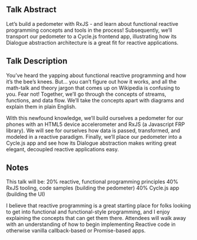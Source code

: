 ## Talk Abstract

Let’s build a pedometer with RxJS - and learn about functional reactive programming concepts and tools in the process! Subsequently, we’ll transport our pedometer to a Cycle.js frontend app, illustrating how its Dialogue abstraction architecture is a great fit for reactive applications.

## Talk Description

You’ve heard the yapping about functional reactive programming and how it’s the bee’s knees. But… you can’t figure out how it works, and all the math-talk and theory jargon that comes up on Wikipedia is confusing to you. Fear not! Together, we’ll go through the concepts of streams, functions, and data flow. We’ll take the concepts apart with diagrams and explain them in plain English.

With this newfound knowledge, we’ll build ourselves a pedometer for our phones with an HTML5 device accelerometer and RxJS (a Javascript FRP library). We will see for ourselves how data is passed, transformed, and modeled in a reactive paradigm. Finally, we’ll place our pedometer into a Cycle.js app and see how its Dialogue abstraction makes writing great elegant, decoupled reactive applications easy.

## Notes

This talk will be: 20% reactive, functional programming principles 40% RxJS tooling, code samples (building the pedometer) 40% Cycle.js app (building the UI)

I believe that reactive programming is a great starting place for folks looking to get into functional and functional-style programming, and I enjoy explaining the concepts that can get them there. Attendees will walk away with an understanding of how to begin implementing Reactive code in otherwise vanilla callback-based or Promise-based apps.

